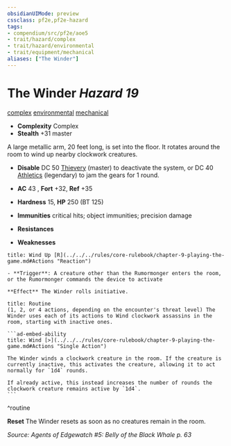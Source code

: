 ```yaml
---
obsidianUIMode: preview
cssclass: pf2e,pf2e-hazard
tags:
- compendium/src/pf2e/aoe5
- trait/hazard/complex
- trait/hazard/environmental
- trait/equipment/mechanical
aliases: ["The Winder"]
---
```

# The Winder *Hazard 19*  
[complex](complex.md)  [environmental](environmental.md)  [mechanical](mechanical.md)  

- **Complexity** Complex
- **Stealth** +31 master  

A large metallic arm, 20 feet long, is set into the floor. It rotates around the room to wind up nearby clockwork creatures.

- **Disable** DC 50 [Thievery](../../skills.md#Thievery) (master) to deactivate the system, or DC 40 [Athletics](../../skills.md#Athletics) (legendary) to jam the gears for 1 round.  

- **AC** 43 , **Fort** +32, **Ref** +35
- **Hardness** 15, **HP** 250 (BT 125)
- **Immunities** critical hits; object immunities; precision damage
- **Resistances** 
- **Weaknesses** 
     
```ad-embed-ability
title: Wind Up [R](../../../rules/core-rulebook/chapter-9-playing-the-game.md#Actions "Reaction")

- **Trigger**: A creature other than the Rumormonger enters the room, or the Rumormonger commands the device to activate

**Effect** The Winder rolls initiative.
```

````ad-pf2-summary
title: Routine
(1, 2, or 4 actions, depending on the encounter's threat level) The Winder uses each of its actions to Wind clockwork assassins in the room, starting with inactive ones.

```ad-embed-ability
title: Wind [>](../../../rules/core-rulebook/chapter-9-playing-the-game.md#Actions "Single Action")

The Winder winds a clockwork creature in the room. If the creature is currently inactive, this activates the creature, allowing it to act normally for `1d4` rounds.

If already active, this instead increases the number of rounds the clockwork creature remains active by `1d4`.
```
````
^routine

**Reset** The Winder resets as soon as no creatures remain in the room.  

*Source: Agents of Edgewatch #5: Belly of the Black Whale p. 63*
